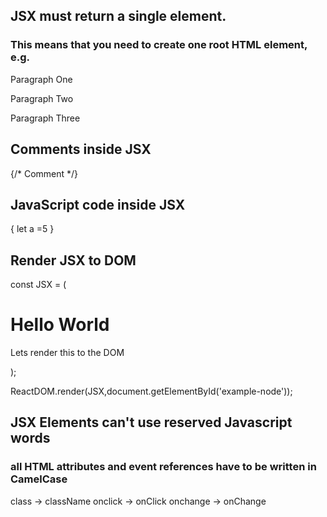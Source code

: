 ## JSX must return a single element. 
### This means that you need to create one root HTML element, e.g. <div>

<div>
  <p>Paragraph One</p>
  <p>Paragraph Two</p>
  <p>Paragraph Three</p>
</div>

## Comments inside JSX

{/* Comment */}

## JavaScript code inside JSX

{ let a =5 }

## Render JSX to DOM

const JSX = (
  <div>
    <h1>Hello World</h1>
    <p>Lets render this to the DOM</p>
  </div>
);

ReactDOM.render(JSX,document.getElementById('example-node'));

## JSX Elements can't use reserved Javascript words
### all HTML attributes and event references have to be written in CamelCase

class -> className
onclick -> onClick
onchange -> onChange
